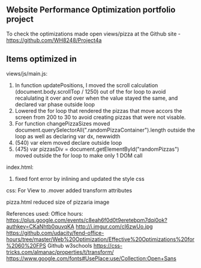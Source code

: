 ## Website Performance Optimization portfolio project

To check the optimizations made open views/pizza at the Github site - https://github.com/WH8248/Project4a

## Items optimized in 
views/js/main.js:
1. In function updatePositions, I moved the scroll calculation (document.body.scrollTop / 1250) out of the for loop to avoid recalulating it over and over when the value stayed the same, and declared var phase outside loop
2. Lowered the for loop that rendered the pizzas that move accors the screen from 200 to 30 to avoid creating pizzas that were not visable.
3. For function changePizzaSizes moved document.querySelectorAll(".randomPizzaContainer").length outside the loop as well as declaring var dx, newwidth
4. (540) var elem moved declare outside loop
5. (475) var pizzasDiv = document.getElementById("randomPizzas") moved outside the for loop to make only 1 DOM call

index.html:
1. fixed font error by inlining and updated the style css

css:
For View
to .mover added transform attributes

pizza.html
reduced size of pizzaria image


References used:
Office hours: https://plus.google.com/events/c8eah6f0d0t9eretebpm7dqi0ok?authkey=CKaNhtb0quvqKA
http://i.imgur.com/cI6zwUo.jpg
https://github.com/udacity/fend-office-hours/tree/master/Web%20Optimization/Effective%20Optimizations%20for%2060%20FPS
Github
w3schools
https://css-tricks.com/almanac/properties/t/transform/
https://www.google.com/fonts#UsePlace:use/Collection:Open+Sans